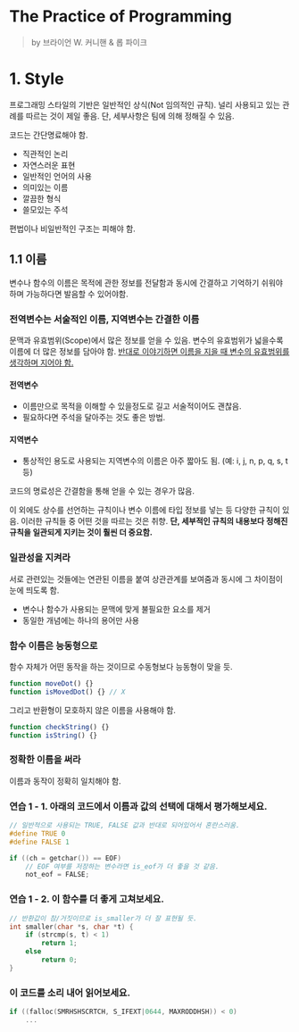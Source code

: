 # The Practice of Programming

> by 브라이언 W. 커니핸 & 롭 파이크

# 1. Style

프로그래밍 스타일의 기반은 일반적인 상식(Not 임의적인 규칙). 널리 사용되고 있는 관례를 따르는 것이 제일 좋음. 단, 세부사항은 팀에 의해 정해질 수 있음.

코드는 간단명료해야 함.

- 직관적인 논리
- 자연스러운 표현
- 일반적인 언어의 사용
- 의미있는 이름
- 깔끔한 형식
- 쓸모있는 주석

편법이나 비일반적인 구조는 피해야 함.

## 1.1 이름

변수나 함수의 이름은 목적에 관한 정보를 전달함과 동시에 간결하고 기억하기 쉬워야 하며 가능하다면 발음할 수 있어야함.

### 전역변수는 서술적인 이름, 지역변수는 간결한 이름

문맥과 유효범위(Scope)에서 많은 정보를 얻을 수 있음. 변수의 유효범위가 넓을수록 이름에 더 많은 정보를 담아야 함. <u>반대로 이야기하면 이름을 지을 때 변수의 유효범위를 생각하며 지어야 함.</u>

#### 전역변수

- 이름만으로 목적을 이해할 수 있을정도로 길고 서술적이어도 괜찮음.
- 필요하다면 주석을 달아주는 것도 좋은 방법.

#### 지역변수

- 통상적인 용도로 사용되는 지역변수의 이름은 아주 짧아도 됨. (예: i, j, n, p, q, s, t 등)

코드의 명료성은 간결함을 통해 얻을 수 있는 경우가 많음.

이 외에도 상수를 선언하는 규칙이나 변수 이름에 타입 정보를 넣는 등 다양한 규칙이 있음. 이러한 규칙들 중 어떤 것을 따르는 것은 취향. **단, 세부적인 규칙의 내용보다 정해진 규칙을 일관되게 지키는 것이 훨씬 더 중요함.**

### 일관성을 지켜라

서로 관련있는 것들에는 연관된 이름을 붙여 상관관계를 보여줌과 동시에 그 차이점이 눈에 띄도록 함.

- 변수나 함수가 사용되는 문맥에 맞게 불필요한 요소를 제거
- 동일한 개념에는 하나의 용어만 사용

### 함수 이름은 능동형으로

함수 자체가 어떤 동작을 하는 것이므로 수동형보다 능동형이 맞을 듯.

```javascript
function moveDot() {}
function isMovedDot() {} // X
```

그리고 반환형이 모호하지 않은 이름을 사용해야 함.

```javascript
function checkString() {}
function isString() {}
```

### 정확한 이름을 써라

이름과 동작이 정확히 일치해야 함.

### 연습 1 - 1. 아래의 코드에서 이름과 값의 선택에 대해서 평가해보세요.

```c
// 일반적으로 사용되는 TRUE, FALSE 값과 반대로 되어있어서 혼란스러움.
#define TRUE 0
#define FALSE 1

if ((ch = getchar()) == EOF)
    // EOF 여부를 저장하는 변수라면 is_eof가 더 좋을 것 같음.
    not_eof = FALSE;
```

### 연습 1 - 2. 이 함수를 더 좋게 고쳐보세요.

```c
// 반환값이 참/거짓이므로 is_smaller가 더 잘 표현될 듯.
int smaller(char *s, char *t) {
    if (strcmp(s, t) < 1)
        return 1;
    else
        return 0;
}
```

### 이 코드를 소리 내어 읽어보세요.

```c
if ((falloc(SMRHSHSCRTCH, S_IFEXT|0644, MAXRODDHSH)) < 0)
    ...
```
